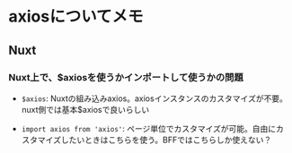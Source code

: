 # axiosについてメモ

## Nuxt
### Nuxt上で、$axiosを使うかインポートして使うかの問題

- `$axios`: Nuxtの組み込みaxios。axiosインスタンスのカスタマイズが不要。nuxt側では基本$axiosで良いらしい

- `import axios from 'axios'`: ページ単位でカスタマイズが可能。自由にカスタマイズしたいときはこちらを使う。BFFではこちらしか使えない？
